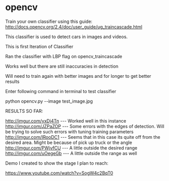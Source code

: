 # opencv

Train your own classifier using this guide:
http://docs.opencv.org/2.4/doc/user_guide/ug_traincascade.html

This classifier is used to detect cars in images and videos. 

This is first Iteration of Classifier 

Ran the classifier with LBP flag on opencv_traincascade 

Works well but there are still inaccuracies in detection 

Will need to train again with better images and for longer to get better results 

Enter following command in terminal to test classifier

python opencv.py --image test_image.jpg


RESULTS SO FAR:

http://imgur.com/yxDj4Tn --- Worked well in this instance 
http://imgur.com/JZPaZOP --- Some errors with the edges of detection. Will be trying to solve such errors with tuning training parameters
http://imgur.com/IRooDC1 --- Seems that in this case its quite off from the desired area. Might be because of pick up truck or the angle 
http://imgur.com/PWjvfCU --- A little outside the desired range 
http://imgur.com/uOegeGb --- A little outside the range as well 


Demo I created to show the stage I plan to reach:

https://www.youtube.com/watch?v=SogW4c2BqT0

